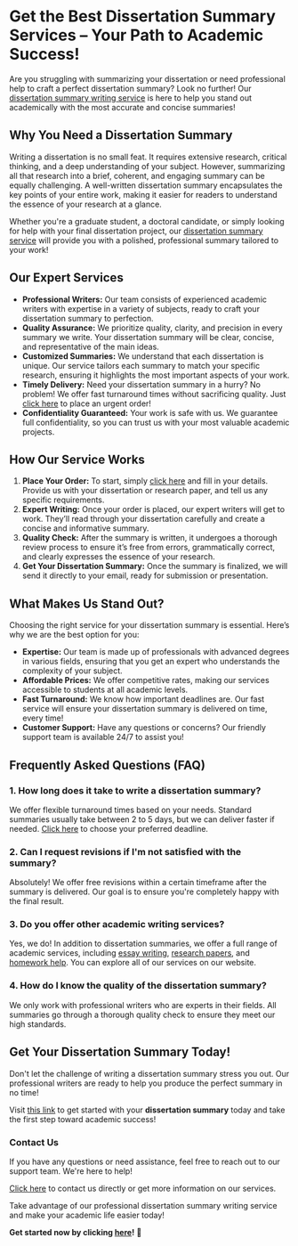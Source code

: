 # Get the Best Dissertation Summary Services – Your Path to Academic Success!

Are you struggling with summarizing your dissertation or need professional help to craft a perfect dissertation summary? Look no further! Our [dissertation summary writing service](https://tinyurl.com/topessay?keyword=dissertation+summary) is here to help you stand out academically with the most accurate and concise summaries!

## Why You Need a Dissertation Summary

Writing a dissertation is no small feat. It requires extensive research, critical thinking, and a deep understanding of your subject. However, summarizing all that research into a brief, coherent, and engaging summary can be equally challenging. A well-written dissertation summary encapsulates the key points of your entire work, making it easier for readers to understand the essence of your research at a glance.

Whether you're a graduate student, a doctoral candidate, or simply looking for help with your final dissertation project, our [dissertation summary service](https://tinyurl.com/topessay?keyword=dissertation+summary) will provide you with a polished, professional summary tailored to your work!

## Our Expert Services

- **Professional Writers:** Our team consists of experienced academic writers with expertise in a variety of subjects, ready to craft your dissertation summary to perfection.
- **Quality Assurance:** We prioritize quality, clarity, and precision in every summary we write. Your dissertation summary will be clear, concise, and representative of the main ideas.
- **Customized Summaries:** We understand that each dissertation is unique. Our service tailors each summary to match your specific research, ensuring it highlights the most important aspects of your work.
- **Timely Delivery:** Need your dissertation summary in a hurry? No problem! We offer fast turnaround times without sacrificing quality. Just [click here](https://tinyurl.com/topessay?keyword=dissertation+summary) to place an urgent order!
- **Confidentiality Guaranteed:** Your work is safe with us. We guarantee full confidentiality, so you can trust us with your most valuable academic projects.

## How Our Service Works

1. **Place Your Order:** To start, simply [click here](https://tinyurl.com/topessay?keyword=dissertation+summary) and fill in your details. Provide us with your dissertation or research paper, and tell us any specific requirements.
2. **Expert Writing:** Once your order is placed, our expert writers will get to work. They’ll read through your dissertation carefully and create a concise and informative summary.
3. **Quality Check:** After the summary is written, it undergoes a thorough review process to ensure it’s free from errors, grammatically correct, and clearly expresses the essence of your research.
4. **Get Your Dissertation Summary:** Once the summary is finalized, we will send it directly to your email, ready for submission or presentation.

## What Makes Us Stand Out?

Choosing the right service for your dissertation summary is essential. Here’s why we are the best option for you:

- **Expertise:** Our team is made up of professionals with advanced degrees in various fields, ensuring that you get an expert who understands the complexity of your subject.
- **Affordable Prices:** We offer competitive rates, making our services accessible to students at all academic levels.
- **Fast Turnaround:** We know how important deadlines are. Our fast service will ensure your dissertation summary is delivered on time, every time!
- **Customer Support:** Have any questions or concerns? Our friendly support team is available 24/7 to assist you!

## Frequently Asked Questions (FAQ)

### 1. How long does it take to write a dissertation summary?

We offer flexible turnaround times based on your needs. Standard summaries usually take between 2 to 5 days, but we can deliver faster if needed. [Click here](https://tinyurl.com/topessay?keyword=dissertation+summary) to choose your preferred deadline.

### 2. Can I request revisions if I'm not satisfied with the summary?

Absolutely! We offer free revisions within a certain timeframe after the summary is delivered. Our goal is to ensure you're completely happy with the final result.

### 3. Do you offer other academic writing services?

Yes, we do! In addition to dissertation summaries, we offer a full range of academic services, including [essay writing](https://tinyurl.com/topessay?keyword=dissertation+summary), [research papers](https://tinyurl.com/topessay?keyword=dissertation+summary), and [homework help](https://tinyurl.com/topessay?keyword=dissertation+summary). You can explore all of our services on our website.

### 4. How do I know the quality of the dissertation summary?

We only work with professional writers who are experts in their fields. All summaries go through a thorough quality check to ensure they meet our high standards.

## Get Your Dissertation Summary Today!

Don't let the challenge of writing a dissertation summary stress you out. Our professional writers are ready to help you produce the perfect summary in no time!

Visit [this link](https://tinyurl.com/topessay?keyword=dissertation+summary) to get started with your **dissertation summary** today and take the first step toward academic success!

### Contact Us

If you have any questions or need assistance, feel free to reach out to our support team. We're here to help!

[Click here](https://tinyurl.com/topessay?keyword=dissertation+summary) to contact us directly or get more information on our services.

Take advantage of our professional dissertation summary writing service and make your academic life easier today!

**Get started now by clicking [here](https://tinyurl.com/topessay?keyword=dissertation+summary)!** 🚀
